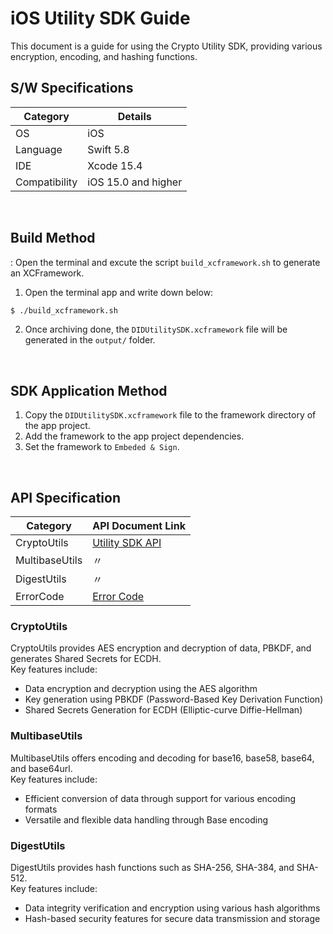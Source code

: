 # iOS Utility SDK Guide
This document is a guide for using the Crypto Utility SDK, providing various encryption, encoding, and hashing functions.


## S/W Specifications
| Category      | Details                   |
|---------------|---------------------------|
| OS            | iOS                       |
| Language      | Swift 5.8                 |
| IDE           | Xcode 15.4                |
| Compatibility | iOS 15.0 and higher       |

<br>


## Build Method
: Open the terminal and excute the script `build_xcframework.sh` to generate an XCFramework.
1. Open the terminal app and write down below:
```bash
$ ./build_xcframework.sh
```
2. Once archiving done, the `DIDUtilitySDK.xcframework` file will be generated in the `output/` folder.
<br>

## SDK Application Method
1. Copy the `DIDUtilitySDK.xcframework` file to the framework directory of the app project.
2. Add the framework to the app project dependencies.
3. Set the framework to `Embeded & Sign`.

<br>

## API Specification
| Category | API Document Link |
|------|----------------------------|
| CryptoUtils    | [Utility SDK API](../../../docs/api/did-utility-sdk-ios/Utility.md) |
| MultibaseUtils | 〃                             |
| DigestUtils    | 〃                             |
| ErrorCode      | [Error Code](../../../docs/api/did-utility-sdk-ios/UtilityError.md)        |

### CryptoUtils

CryptoUtils provides AES encryption and decryption of data, PBKDF, and generates Shared Secrets for ECDH. 
<br> Key features include:
- Data encryption and decryption using the AES algorithm
- Key generation using PBKDF (Password-Based Key Derivation Function)
- Shared Secrets Generation for ECDH (Elliptic-curve Diffie-Hellman)

### MultibaseUtils

MultibaseUtils offers encoding and decoding for base16, base58, base64, and base64url. <br> Key features include:
- Efficient conversion of data through support for various encoding formats
- Versatile and flexible data handling through Base encoding

### DigestUtils
DigestUtils provides hash functions such as SHA-256, SHA-384, and SHA-512. <br>Key features include:
- Data integrity verification and encryption using various hash algorithms
- Hash-based security features for secure data transmission and storage
